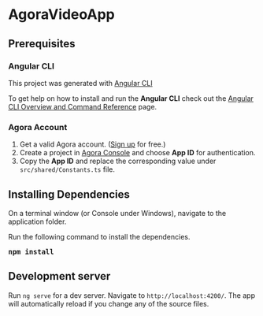 # AgoraVideoApp

## Prerequisites

### Angular CLI

This project was generated with [Angular CLI](https://github.com/angular/angular-cli)

To get help on how to install and run the **Angular CLI** check out the [Angular CLI Overview and Command Reference](https://angular.io/cli) page.

### Agora Account

1. Get a valid Agora account. ([Sign up](https://sso.agora.io/en/signup) for free.)
2. Create a project in [Agora Console](https://console.agora.io/) and choose **App ID** for authentication.
3. Copy the **App ID** and replace the corresponding value under `src/shared/Constants.ts` file.

## Installing Dependencies

On a terminal window (or Console under Windows), navigate to the application folder.

Run the following command to install the dependencies.
<strong><pre>npm install</pre></strong>

## Development server

Run `ng serve` for a dev server. Navigate to `http://localhost:4200/`. The app will automatically reload if you change any of the source files.


